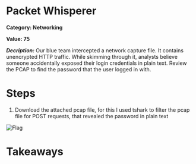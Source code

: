 # Packet Whisperer
**Category: Networking**


**Value: 75**

**_Decription:_**
Our blue team intercepted a network capture file. It contains unencrypted HTTP traffic. While skimming through it, analysts believe someone accidentally exposed their login credentials in plain text. Review the PCAP to find the password that the user logged in with.

# Steps
1. Download the attached pcap file, for this I used tshark to filter the pcap file for POST requests, that revealed the password in plain text

![Flag](https://github.com/user-attachments/assets/b0d31fbc-b7b2-42b9-a4bc-38fbada24615)

# Takeaways
